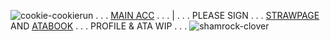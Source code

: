 ![cookie-cookierun](https://github.com/user-attachments/assets/31bc093d-ce42-45f7-90db-75c59ba394d5) . . . [MAIN ACC](https://github.com/007n7) . . . | . . . PLEASE SIGN . . . [STRAWPAGE](https://doubleo7n7.straw.page/) AND [ATABOOK](https://007n7.atabook.org/) . . . 
PROFILE & ATA WIP . . . ![shamrock-clover](https://github.com/user-attachments/assets/83ae8067-fe2d-4902-b82c-59d6f767d7be)
